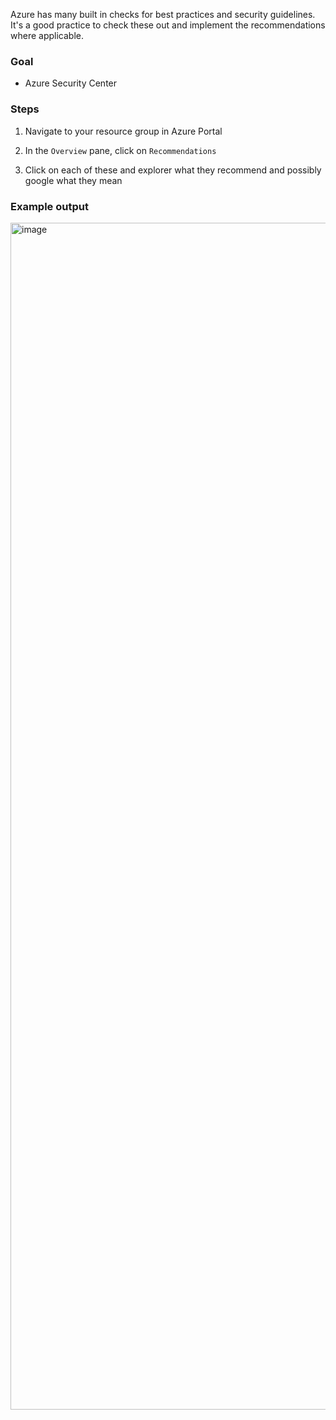 Azure has many built in checks for best practices and security guidelines. It's a good practice to check these out and implement the recommendations where applicable.

### Goal
* Azure Security Center

### Steps
1. Navigate to your resource group in Azure Portal

2. In the `Overview` pane, click on `Recommendations`

3. Click on each of these and explorer what they recommend and possibly google what they mean

### Example output
<img width="1899" alt="image" src="https://user-images.githubusercontent.com/2921523/157672687-5d0ff031-f0a3-4e51-9b8c-3cd77ef74606.png">
